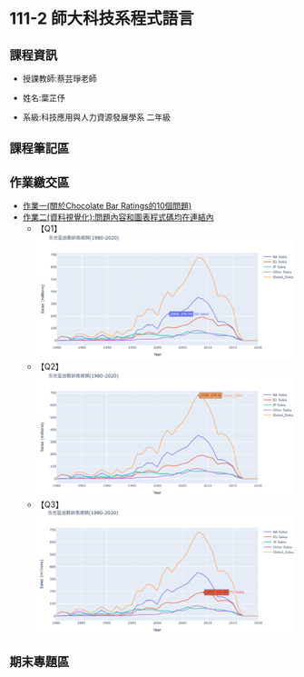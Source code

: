 # 111-2 師大科技系程式語言

## 課程資訊

- 授課教師:蔡芸琤老師

- 姓名:葉芷伃

- 系級:科技應用與人力資源發展學系 二年級

## 課程筆記區
## 作業繳交區

- [作業一(關於Chocolate Bar Ratings的10個問題)](https://github.com/Una-Yeh/PL/blob/main/hw1/hw1.ipynb)
- [作業二(資料視覺化):問題內容和圖表程式碼均在連結內](https://github.com/Una-Yeh/PL/blob/main/hw2/hw2.ipynb)
  - 【Q1】
![1](https://github.com/Una-Yeh/PL/blob/main/hw2/1.PNG)
  - 【Q2】
![2](https://github.com/Una-Yeh/PL/blob/main/hw2/2.PNG)
  - 【Q3】
![3](https://github.com/Una-Yeh/PL/blob/main/hw2/3.PNG)

## 期末專題區